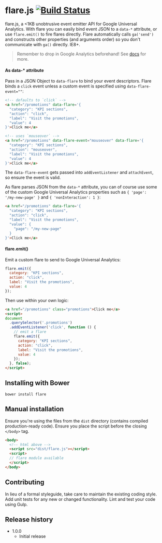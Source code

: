 # flare.js [![Build Status](https://travis-ci.org/toddmotto/flare.svg)](https://travis-ci.org/toddmotto/flare)

flare.js, a &lt;1KB unobtrusive event emitter API for Google Universal Analytics. With flare you can easily bind event JSON to a `data-*` attribute, or use `flare.emit()` to fire flares directly. Flare automatically calls `ga('send')` and constructs other properties (and arguments order) so you don't communicate with `ga()` directly. IE8+.

> Remember to drop in Google Analytics beforehand! See [docs](https://developers.google.com/analytics/devguides/collection/analyticsjs/events#crossbrowser) for more.

#### As data-* attribute
Pass in a JSON Object to `data-flare` to bind your event descriptors. Flare binds a `click` event unless a custom event is specified using `data-flare-event=""`:

```html
<!-- defaults to `click` -->
<a href="/promotions" data-flare='{
  "category": "KPI sections",
  "action": "click",
  "label": "Visit the promotions",
  "value": 4
}'>Click me</a>

<!-- uses `mouseover` -->
<a href="/promotions" data-flare-event="mouseover" data-flare='{
  "category": "KPI sections",
  "action": "mouseover",
  "label": "Visit the promotions",
  "value": 4
}'>Click me</a>
```

The `data-flare-event` gets passed into `addEventListener` and `attachEvent`, so ensure the event is valid.

As flare parses JSON from the `data-*` attribute, you can of course use some of the custom Google Universal Analytics properties such as `{ 'page': '/my-new-page' }` and `{ 'nonInteraction': 1 }`:

```html
<a href="/promotions" data-flare='{
  "category": "KPI sections",
  "action": "click",
  "label": "Visit the promotions",
  "value": {
    "page": "/my-new-page"
  }
}'>Click me</a>
```

#### flare.emit()
Emit a custom flare to send to Google Universal Analytics:

```js
flare.emit({
  category: "KPI sections",
  action: "click",
  label: "Visit the promotions",
  value: 4
});
```

Then use within your own logic:

```html
<a href="/promotions" class="promotions">Click me</a>
<script>
document
  .querySelector('.promotions')
  .addEventListener('click', function () {
    // emit a flare
    flare.emit({
      category: "KPI sections",
      action: "click",
      label: "Visit the promotions",
      value: 4
    });
  }, false);
</script>
```

## Installing with Bower

```
bower install flare
```

## Manual installation
Ensure you're using the files from the `dist` directory (contains compiled production-ready code). Ensure you place the script before the closing `</body>` tag.

```html
<body>
  <!-- html above -->
  <script src="dist/flare.js"></script>
  <script>
  // flare module available
  </script>
</body>
```

## Contributing
In lieu of a formal styleguide, take care to maintain the existing coding style. Add unit tests for any new or changed functionality. Lint and test your code using Gulp.

## Release history

- 1.0.0
  - Initial release
